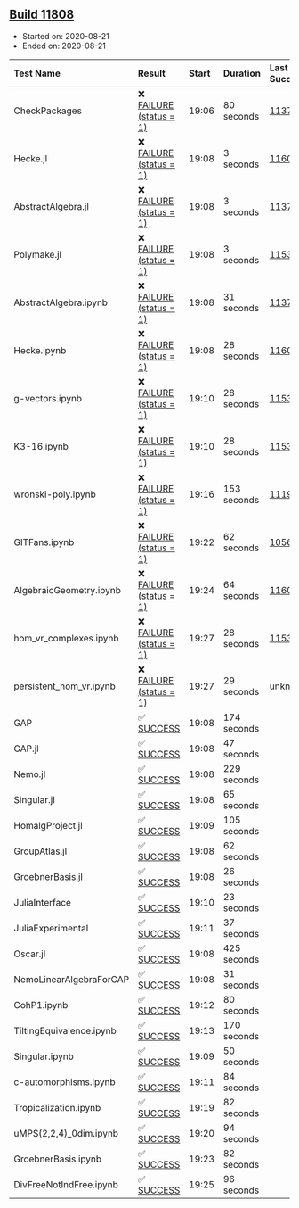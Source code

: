 ## [Build 11808](https://oscarci.mathematik.uni-kl.de/job/oscar/11808/)

* Started on: 2020-08-21
* Ended on: 2020-08-21

| Test Name    | Result | Start | Duration | Last Success | First Failure |
|:-------------|:-------|:------|:---------|:-------------|:--------------|
| CheckPackages | ❌ [FAILURE (status = 1)](https://oscarci.mathematik.uni-kl.de/job/oscar/11808/artifact/logs/build-11808/CheckPackages.log) | 19:06 | 80 seconds | [11376](https://oscarci.mathematik.uni-kl.de/job/oscar/11376/) | [11377](https://oscarci.mathematik.uni-kl.de/job/oscar/11377/) |
| Hecke.jl | ❌ [FAILURE (status = 1)](https://oscarci.mathematik.uni-kl.de/job/oscar/11808/artifact/logs/build-11808/Hecke.jl.log) | 19:08 | 3 seconds | [11602](https://oscarci.mathematik.uni-kl.de/job/oscar/11602/) | [11603](https://oscarci.mathematik.uni-kl.de/job/oscar/11603/) |
| AbstractAlgebra.jl | ❌ [FAILURE (status = 1)](https://oscarci.mathematik.uni-kl.de/job/oscar/11808/artifact/logs/build-11808/AbstractAlgebra.jl.log) | 19:08 | 3 seconds | [11376](https://oscarci.mathematik.uni-kl.de/job/oscar/11376/) | [11377](https://oscarci.mathematik.uni-kl.de/job/oscar/11377/) |
| Polymake.jl | ❌ [FAILURE (status = 1)](https://oscarci.mathematik.uni-kl.de/job/oscar/11808/artifact/logs/build-11808/Polymake.jl.log) | 19:08 | 3 seconds | [11532](https://oscarci.mathematik.uni-kl.de/job/oscar/11532/) | [11533](https://oscarci.mathematik.uni-kl.de/job/oscar/11533/) |
| AbstractAlgebra.ipynb | ❌ [FAILURE (status = 1)](https://oscarci.mathematik.uni-kl.de/job/oscar/11808/artifact/logs/build-11808/AbstractAlgebra.ipynb.log) | 19:08 | 31 seconds | [11376](https://oscarci.mathematik.uni-kl.de/job/oscar/11376/) | [11377](https://oscarci.mathematik.uni-kl.de/job/oscar/11377/) |
| Hecke.ipynb | ❌ [FAILURE (status = 1)](https://oscarci.mathematik.uni-kl.de/job/oscar/11808/artifact/logs/build-11808/Hecke.ipynb.log) | 19:08 | 28 seconds | [11602](https://oscarci.mathematik.uni-kl.de/job/oscar/11602/) | [11603](https://oscarci.mathematik.uni-kl.de/job/oscar/11603/) |
| g-vectors.ipynb | ❌ [FAILURE (status = 1)](https://oscarci.mathematik.uni-kl.de/job/oscar/11808/artifact/logs/build-11808/g-vectors.ipynb.log) | 19:10 | 28 seconds | [11532](https://oscarci.mathematik.uni-kl.de/job/oscar/11532/) | [11533](https://oscarci.mathematik.uni-kl.de/job/oscar/11533/) |
| K3-16.ipynb | ❌ [FAILURE (status = 1)](https://oscarci.mathematik.uni-kl.de/job/oscar/11808/artifact/logs/build-11808/K3-16.ipynb.log) | 19:10 | 28 seconds | [11532](https://oscarci.mathematik.uni-kl.de/job/oscar/11532/) | [11533](https://oscarci.mathematik.uni-kl.de/job/oscar/11533/) |
| wronski-poly.ipynb | ❌ [FAILURE (status = 1)](https://oscarci.mathematik.uni-kl.de/job/oscar/11808/artifact/logs/build-11808/wronski-poly.ipynb.log) | 19:16 | 153 seconds | [11192](https://oscarci.mathematik.uni-kl.de/job/oscar/11192/) | [11193](https://oscarci.mathematik.uni-kl.de/job/oscar/11193/) |
| GITFans.ipynb | ❌ [FAILURE (status = 1)](https://oscarci.mathematik.uni-kl.de/job/oscar/11808/artifact/logs/build-11808/GITFans.ipynb.log) | 19:22 | 62 seconds | [10566](https://oscarci.mathematik.uni-kl.de/job/oscar/10566/) | [10567](https://oscarci.mathematik.uni-kl.de/job/oscar/10567/) |
| AlgebraicGeometry.ipynb | ❌ [FAILURE (status = 1)](https://oscarci.mathematik.uni-kl.de/job/oscar/11808/artifact/logs/build-11808/AlgebraicGeometry.ipynb.log) | 19:24 | 64 seconds | [11602](https://oscarci.mathematik.uni-kl.de/job/oscar/11602/) | [11603](https://oscarci.mathematik.uni-kl.de/job/oscar/11603/) |
| hom_vr_complexes.ipynb | ❌ [FAILURE (status = 1)](https://oscarci.mathematik.uni-kl.de/job/oscar/11808/artifact/logs/build-11808/hom_vr_complexes.ipynb.log) | 19:27 | 28 seconds | [11532](https://oscarci.mathematik.uni-kl.de/job/oscar/11532/) | [11533](https://oscarci.mathematik.uni-kl.de/job/oscar/11533/) |
| persistent_hom_vr.ipynb | ❌ [FAILURE (status = 1)](https://oscarci.mathematik.uni-kl.de/job/oscar/11808/artifact/logs/build-11808/persistent_hom_vr.ipynb.log) | 19:27 | 29 seconds | unknown | unknown |
| GAP | ✅ [SUCCESS](https://oscarci.mathematik.uni-kl.de/job/oscar/11808/artifact/logs/build-11808/GAP.log) | 19:08 | 174 seconds |  |  |
| GAP.jl | ✅ [SUCCESS](https://oscarci.mathematik.uni-kl.de/job/oscar/11808/artifact/logs/build-11808/GAP.jl.log) | 19:08 | 47 seconds |  |  |
| Nemo.jl | ✅ [SUCCESS](https://oscarci.mathematik.uni-kl.de/job/oscar/11808/artifact/logs/build-11808/Nemo.jl.log) | 19:08 | 229 seconds |  |  |
| Singular.jl | ✅ [SUCCESS](https://oscarci.mathematik.uni-kl.de/job/oscar/11808/artifact/logs/build-11808/Singular.jl.log) | 19:08 | 65 seconds |  |  |
| HomalgProject.jl | ✅ [SUCCESS](https://oscarci.mathematik.uni-kl.de/job/oscar/11808/artifact/logs/build-11808/HomalgProject.jl.log) | 19:09 | 105 seconds |  |  |
| GroupAtlas.jl | ✅ [SUCCESS](https://oscarci.mathematik.uni-kl.de/job/oscar/11808/artifact/logs/build-11808/GroupAtlas.jl.log) | 19:08 | 62 seconds |  |  |
| GroebnerBasis.jl | ✅ [SUCCESS](https://oscarci.mathematik.uni-kl.de/job/oscar/11808/artifact/logs/build-11808/GroebnerBasis.jl.log) | 19:08 | 26 seconds |  |  |
| JuliaInterface | ✅ [SUCCESS](https://oscarci.mathematik.uni-kl.de/job/oscar/11808/artifact/logs/build-11808/JuliaInterface.log) | 19:10 | 23 seconds |  |  |
| JuliaExperimental | ✅ [SUCCESS](https://oscarci.mathematik.uni-kl.de/job/oscar/11808/artifact/logs/build-11808/JuliaExperimental.log) | 19:11 | 37 seconds |  |  |
| Oscar.jl | ✅ [SUCCESS](https://oscarci.mathematik.uni-kl.de/job/oscar/11808/artifact/logs/build-11808/Oscar.jl.log) | 19:08 | 425 seconds |  |  |
| NemoLinearAlgebraForCAP | ✅ [SUCCESS](https://oscarci.mathematik.uni-kl.de/job/oscar/11808/artifact/logs/build-11808/NemoLinearAlgebraForCAP.log) | 19:08 | 31 seconds |  |  |
| CohP1.ipynb | ✅ [SUCCESS](https://oscarci.mathematik.uni-kl.de/job/oscar/11808/artifact/logs/build-11808/CohP1.ipynb.log) | 19:12 | 80 seconds |  |  |
| TiltingEquivalence.ipynb | ✅ [SUCCESS](https://oscarci.mathematik.uni-kl.de/job/oscar/11808/artifact/logs/build-11808/TiltingEquivalence.ipynb.log) | 19:13 | 170 seconds |  |  |
| Singular.ipynb | ✅ [SUCCESS](https://oscarci.mathematik.uni-kl.de/job/oscar/11808/artifact/logs/build-11808/Singular.ipynb.log) | 19:09 | 50 seconds |  |  |
| c-automorphisms.ipynb | ✅ [SUCCESS](https://oscarci.mathematik.uni-kl.de/job/oscar/11808/artifact/logs/build-11808/c-automorphisms.ipynb.log) | 19:11 | 84 seconds |  |  |
| Tropicalization.ipynb | ✅ [SUCCESS](https://oscarci.mathematik.uni-kl.de/job/oscar/11808/artifact/logs/build-11808/Tropicalization.ipynb.log) | 19:19 | 82 seconds |  |  |
| uMPS(2,2,4)_0dim.ipynb | ✅ [SUCCESS](https://oscarci.mathematik.uni-kl.de/job/oscar/11808/artifact/logs/build-11808/uMPS-2-2-4-_0dim.ipynb.log) | 19:20 | 94 seconds |  |  |
| GroebnerBasis.ipynb | ✅ [SUCCESS](https://oscarci.mathematik.uni-kl.de/job/oscar/11808/artifact/logs/build-11808/GroebnerBasis.ipynb.log) | 19:23 | 82 seconds |  |  |
| DivFreeNotIndFree.ipynb | ✅ [SUCCESS](https://oscarci.mathematik.uni-kl.de/job/oscar/11808/artifact/logs/build-11808/DivFreeNotIndFree.ipynb.log) | 19:25 | 96 seconds |  |  |
